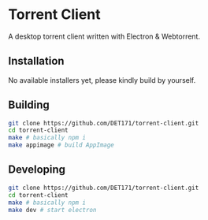 # Torrent Client
A desktop torrent client written with Electron & Webtorrent.

## Installation
No available installers yet, please kindly build by yourself.

## Building
```bash
git clone https://github.com/DET171/torrent-client.git
cd torrent-client
make # basically npm i
make appimage # build AppImage
```

## Developing
```bash
git clone https://github.com/DET171/torrent-client.git
cd torrent-client
make # basically npm i
make dev # start electron
```
